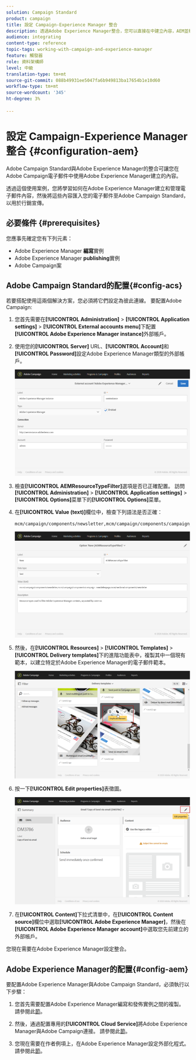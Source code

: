 ```yaml
---
solution: Campaign Standard
product: campaign
title: 設定 Campaign-Experience Manager 整合
description: 透過Adobe Experience Manager整合，您可以直接在中建立內容，AEM並稍後在Adobe Campaign使用。
audience: integrating
content-type: reference
topic-tags: working-with-campaign-and-experience-manager
feature: 觸發器
role: 資料架構師
level: 中級
translation-type: tm+mt
source-git-commit: 088b49931ee5047fa6b949813ba17654b1e10d60
workflow-type: tm+mt
source-wordcount: '345'
ht-degree: 3%

---
```



# 設定 Campaign-Experience Manager 整合 {#configuration-aem}

Adobe Campaign Standard與Adobe Experience Manager的整合可讓您在Adobe Campaign電子郵件中使用Adobe Experience Manager建立的內容。

透過這個使用案例，您將學習如何在Adobe Experience Manager建立和管理電子郵件內容，然後將這些內容匯入您的電子郵件至Adobe Campaign Standard，以用於行銷宣傳。

## 必要條件 {#prerequisites}

您應事先確定您有下列元素：

* Adobe Experience Manager **編寫**&#x200B;實例
* Adobe Experience Manager **publishing**&#x200B;實例
* Adobe Campaign案

## Adobe Campaign Standard的配置{#config-acs}

若要搭配使用這兩個解決方案，您必須將它們設定為彼此連線。
要配置Adobe Campaign:

1. 您首先需要在&#x200B;**[!UICONTROL Administration]** > **[!UICONTROL Application settings]** > **[!UICONTROL External accounts menu]**&#x200B;下配置&#x200B;**[!UICONTROL Adobe Experience Manager instance]**&#x200B;外部帳戶。

1. 使用您的&#x200B;**[!UICONTROL Server]** URL、**[!UICONTROL Account]**&#x200B;和&#x200B;**[!UICONTROL Password]**&#x200B;設定Adobe Experience Manager類型的外部帳戶。

   ![](assets/aem_1.png)

1. 檢查&#x200B;**[!UICONTROL AEMResourceTypeFilter]**&#x200B;選項是否已正確配置。 訪問&#x200B;**[!UICONTROL Administration]** > **[!UICONTROL Application settings]** > **[!UICONTROL Options]**&#x200B;菜單下的&#x200B;**[!UICONTROL Options]**&#x200B;菜單。

1. 在&#x200B;**[!UICONTROL Value (text)]**&#x200B;欄位中，檢查下列語法是否正確：

   ```
   mcm/campaign/components/newsletter,mcm/campaign/components/campaign_newsletterpage,mcm/neolane/components/newsletter
   ```

   ![](assets/aem_2.png)

1. 然後，在&#x200B;**[!UICONTROL Resources]** > **[!UICONTROL Templates]** > **[!UICONTROL Delivery templates]**&#x200B;下的進階功能表中，複製其中一個現有範本，以建立特定於Adobe Experience Manager的電子郵件範本。

   ![](assets/aem_3.png)

1. 按一下&#x200B;**[!UICONTROL Edit properties]**&#x200B;表徵圖。

   ![](assets/aem_4.png)

1. 在&#x200B;**[!UICONTROL Content]**&#x200B;下拉式清單中，在&#x200B;**[!UICONTROL Content source]**&#x200B;欄位中選取&#x200B;**[!UICONTROL Adobe Experience Manager]**，然後在&#x200B;**[!UICONTROL Adobe Experience Manager account]**&#x200B;中選取您先前建立的外部帳戶。

您現在需要在Adobe Experience Manager設定整合。

## Adobe Experience Manager的配置{#config-aem}

要配置Adobe Experience Manager與Adobe Campaign Standard，必須執行以下步驟：

1. 您首先需要配置Adobe Experience Manager編寫和發佈實例之間的複製。 請參閱此[節](https://docs.adobe.com/content/help/en/experience-manager-65/administering/integration/campaignstandard.html#configuring-adobe-experience-manager)。

1. 然後，通過配置專用的&#x200B;**[!UICONTROL Cloud Service]**&#x200B;將Adobe Experience Manager與Adobe Campaign連接。 請參閱此[節](https://docs.adobe.com/content/help/en/experience-manager-65/administering/integration/campaignstandard.html#connecting-aem-to-adobe-campaign)。

1. 您現在需要在作者例項上，在Adobe Experience Manager設定外部化程式。 請參閱此[節](https://docs.adobe.com/content/help/en/experience-manager-65/administering/integration/campaignstandard.html#configuring-the-externalizer)。

